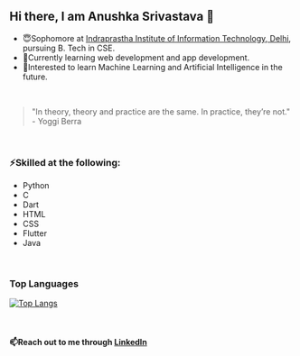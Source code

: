 ## Hi there, I am Anushka Srivastava 👋

<!--
**anushk4/anushk4** is a ✨ _special_ ✨ repository because its `README.md` (this file) appears on your GitHub profile.

Here are some ideas to get you started:

- 🔭 I’m currently working on ...
- 🌱 I’m currently learning ...
- 👯 I’m looking to collaborate on ...
- 🤔 I’m looking for help with ...
- 💬 Ask me about ...
- 📫 How to reach me: ...
- 😄 Pronouns: ...
- ⚡ Fun fact: ...
-->
- 😇Sophomore at [Indraprastha Institute of Information Technology, Delhi](https://www.iiitd.ac.in/), pursuing B. Tech in CSE.
- 🌱Currently learning web development and app development.
- 🙌Interested to learn Machine Learning and Artificial Intelligence in the future.

&nbsp;&nbsp;&nbsp;
> "In theory, theory and practice are the same. In practice, they’re not." - Yoggi Berra

&nbsp;&nbsp;&nbsp;
### ⚡Skilled at the following:
- Python
- C
- Dart
- HTML
- CSS
- Flutter
- Java

&nbsp;
### Top Languages
[![Top Langs](https://github-readme-stats.vercel.app/api/top-langs/?username=anushk4a&layout=donut&theme=highcontrast)](https://github.com/anushk4/github-readme-stats)

&nbsp;&nbsp;&nbsp;&nbsp;
#### 📫Reach out to me through [LinkedIn](https://www.linkedin.com/in/anushka-srivastava-798540255/)
